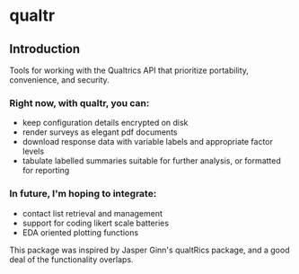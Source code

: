 # qualtr

## Introduction

Tools for working with the Qualtrics API that prioritize portability, 
convenience, and security. 

### Right now, with qualtr, you can:  

- keep configuration details encrypted on disk 
- render surveys as elegant pdf documents
- download response data with variable labels and appropriate factor levels
- tabulate labelled summaries suitable for further analysis, or formatted for reporting

### In future, I'm hoping to integrate: 

- contact list retrieval and management 
- support for coding likert scale batteries
- EDA oriented plotting functions

This package was inspired by Jasper Ginn's qualtRics package, and a good deal of the functionality overlaps. 
